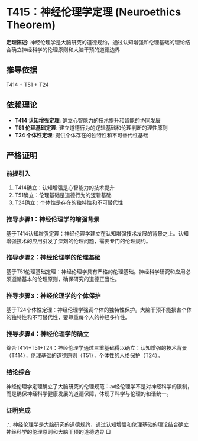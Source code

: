 # T415：神经伦理学定理 (Neuroethics Theorem)

**定理陈述**: 神经伦理学是大脑研究的道德规约，通过认知增强和伦理基础的理论结合确立神经科学的伦理原则和大脑干预的道德边界

## 推导依据
T414 + T51 + T24

## 依赖理论
- **T414 认知增强定理**: 确立心智能力的技术提升和智能的协同发展
- **T51 伦理基础定理**: 建立道德行为的逻辑基础和伦理判断的理性原则
- **T24 个体性定理**: 提供个体存在的独特性和不可替代性基础

## 严格证明

### 前提引入
1. T414确立：认知增强是心智能力的技术提升
2. T51确立：伦理基础是道德行为的逻辑基础
3. T24确立：个体性是存在的独特性和不可替代性

### 推导步骤1：神经伦理学的增强背景
基于T414认知增强定理：神经伦理学建立在认知增强技术发展的背景之上。认知增强技术的应用引发了深刻的伦理问题，需要专门的伦理规约。

### 推导步骤2：神经伦理学的伦理基础
基于T51伦理基础定理：神经伦理学具有严格的伦理基础。神经科学研究和应用必须遵循基本的伦理原则，确保研究的道德正当性。

### 推导步骤3：神经伦理学的个体保护
基于T24个体性定理：神经伦理学强调个体的独特性保护。大脑干预不能损害个体的独特性和不可替代性，要尊重每个人的神经多样性。

### 推导步骤4：神经伦理学的确立
综合T414+T51+T24：神经伦理学通过三重基础得以确立：认知增强的技术背景（T414），伦理基础的道德原则（T51），个体性的人格保护（T24）。

### 结论综合
神经伦理学定理确立了大脑研究的伦理规范：神经伦理学不是对神经科学的限制，而是确保神经科学健康发展的道德保障，体现了科学与伦理的和谐统一。

### 证明完成
∴ 神经伦理学是大脑研究的道德规约，通过认知增强和伦理基础的理论结合确立神经科学的伦理原则和大脑干预的道德边界 □